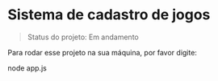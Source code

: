 <h1>Sistema de cadastro de jogos</h1>

>Status do projeto: Em andamento

Para rodar esse projeto na sua máquina, por favor digite:

node app.js

